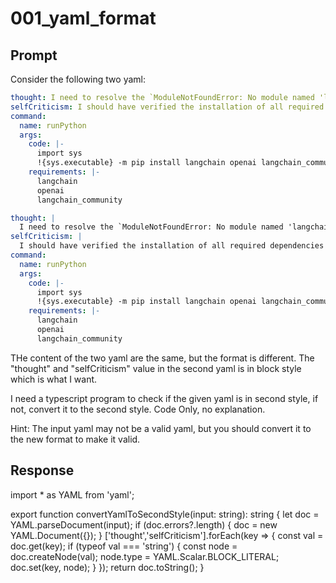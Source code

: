 # 001_yaml_format

## Prompt

Consider the following two yaml:

```yaml
thought: I need to resolve the `ModuleNotFoundError: No module named 'langchain_community'` error by ensuring that all necessary dependencies are correctly installed.
selfCriticism: I should have verified the installation of all required dependencies before running the code.
command:
  name: runPython
  args:
    code: |-
      import sys
      !{sys.executable} -m pip install langchain openai langchain_community
    requirements: |-
      langchain
      openai
      langchain_community
```

```yaml
thought: |
  I need to resolve the `ModuleNotFoundError: No module named 'langchain_community'` error by ensuring that all necessary dependencies are correctly installed.
selfCriticism: |
  I should have verified the installation of all required dependencies before running the code.
command:
  name: runPython
  args:
    code: |-
      import sys
      !{sys.executable} -m pip install langchain openai langchain_community
    requirements: |-
      langchain
      openai
      langchain_community
```

THe content of the two yaml are the same, but the format is different. The "thought" and "selfCriticism" value in the second yaml is in block style which is what I want. 

I need a typescript program to check if the given yaml is in second style, if not, convert it to the second style. Code Only, no explanation.

Hint: The input yaml may not be a valid yaml, but you should convert it to the new format to make it valid.

## Response

import * as YAML from 'yaml';

export function convertYamlToSecondStyle(input: string): string {
  let doc = YAML.parseDocument(input);
  if (doc.errors?.length) {
    doc = new YAML.Document({});
  }
  ['thought','selfCriticism'].forEach(key => {
    const val = doc.get(key);
    if (typeof val === 'string') {
      const node = doc.createNode(val);
      node.type = YAML.Scalar.BLOCK_LITERAL;
      doc.set(key, node);
    }
  });
  return doc.toString();
}

